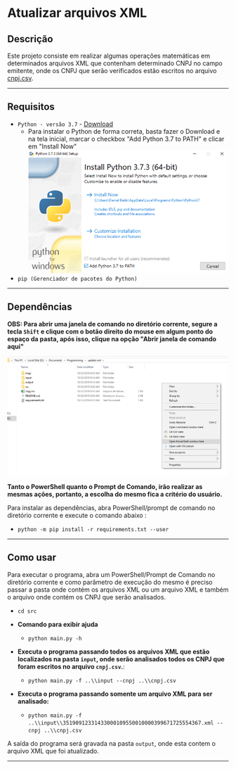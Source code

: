 # Atualizar arquivos XML

## Descrição
Este projeto consiste em realizar algumas operações matemáticas em determinados arquivos XML que contenham determinado CNPJ no campo emitente, onde os CNPJ que serão verificados estão escritos no arquivo [cnpj.csv](cnpj.csv).

---
## Requisitos
* `Python - versão 3.7` - [Download](https://www.python.org/ftp/python/3.7.3/python-3.7.3-amd64.exe)
    * Para instalar o Python de forma correta, basta fazer o Download e na tela inicial, marcar o checkbox "Add Python 3.7 to PATH" e clicar em "Install Now"
    ![](imgs/install.png)
* `pip (Gerenciador de pacotes do Python)`

---
## Dependências

**OBS: Para abrir uma janela de comando no diretório corrente, segure a tecla `Shift` e clique com o botão direito do mouse em algum ponto do espaço da pasta, após isso, clique na opção "Abrir janela de comando aqui"**

![](imgs/command.png)

**Tanto o PowerShell quanto o Prompt de Comando, irão realizar as mesmas ações, portanto, a escolha do mesmo fica a critério do usuário.**

Para instalar as dependências, abra PowerShell/prompt de comando no diretório corrente e execute o comando abaixo :

* `python -m pip install -r requirements.txt --user`

---
## Como usar

Para executar o programa, abra um PowerShell/Prompt de Comando no diretório corrente e como parâmetro de execução do mesmo é preciso passar a pasta onde contém os arquivos XML ou um arquivo XML e também o arquivo onde contém os CNPJ que serão analisados.

* `cd src`
* **Comando para exibir ajuda**
    * `python main.py -h`
* **Executa o programa passando todos os arquivos XML que estão localizados na pasta `input`, onde serão analisados todos os CNPJ que foram escritos no arquivo `cnpj.csv`.**:
    
    * `python main.py -f ..\\input --cnpj ..\\cnpj.csv` 

* **Executa o programa passando somente um arquivo XML para ser analisado:**
    * `python main.py -f ..\\input\\35190912331433000109550010000399671725554367.xml --cnpj ..\\cnpj.csv` 

A saída do programa será gravada na pasta `output`, onde esta contem o arquivo XML que foi atualizado.

---